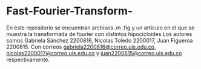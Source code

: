 # Fast-Fourier-Transform-
En este repositorio se encuentran archivos .m .fig y un artículo en el que se muestra la transformada de fourier con distintos hipocicloides
Los autores somos Gabriela Sánchez 2200816, Nicolas Toledo 2200017, Juan Figueroa 2200815. Con correos gabriela2200816@correo.uis.edu.co,
nicolas2200017@correo.uis.edu.co y juan2200815@correo.uis.edu.co respectivamente.
